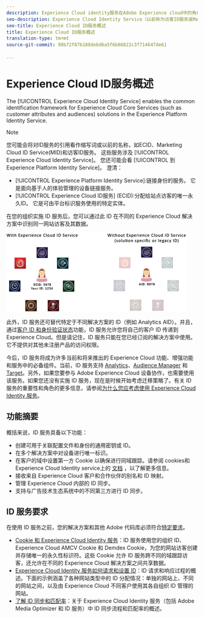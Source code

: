```yaml
---
description: Experience Cloud identity服务在Adobe Experience cloud中的角色。
seo-description: Experience Cloud Identity Service（以前称为访客ID服务或Marketing Cloud ID服务）支持Experience Cloud服务的通用标识框架，如客户属性和受众。
seo-title: Experience Cloud ID服务概述
title: Experience Cloud ID服务概述
translation-type: tm+mt
source-git-commit: 98b72f87b188debd6a5f6b86822c3f714647de61

---
```



# Experience Cloud ID服务概述

The [!UICONTROL Experience Cloud Identity Service] enables the common identification framework for Experience Cloud Core Services (such as customer attributes and audiences) solutions in the Experience Platform Identity Service.

>[!NOTE]
>
> 您可能会将对ID服务的引用看作缩写词或以前的名称，如ECID、Marketing Cloud ID Service(MID)和访客ID服务。 这些服务涉及 [!UICONTROL Experience Cloud Identity Service]。 您还可能会看 [!UICONTROL 到Experience Platform Identity Service]。 澄清：

* [!UICONTROL Experience Platform Identity Service]:链接身份的服务。 它是面向基于人的体验管理的设备链接服务。
* [!UICONTROL Experience Cloud ID服务] (ECID):分配给站点访客的唯一永久ID。 它是可由平台标识服务使用的特定实体。

在您的组织实施 ID 服务后，您可以通过此 ID 在不同的 Experience Cloud 解决方案中识别同一网站访客及其数据。

![](assets/ecid-new.png)

此外，ID 服务还可替代特定于不同解决方案的 ID（例如 Analytics AID）。并且，通过[客户 ID 和身份验证状态](/help/reference/authenticated-state.md)功能，ID 服务允许您将自己的客户 ID 传递到 Experience Cloud。但是请记住，ID 服务只能在您已经订阅的解决方案中使用。它不提供对其他未注册产品的访问权限。

今后，ID 服务将成为许多当前和将来推出的 Experience Cloud 功能、增强功能和服务中的必备组件。当前，ID 服务支持 [Analytics](http://www.adobe.com/marketing-cloud/web-analytics.html)、[Audience Manager](http://www.adobe.com/marketing-cloud/data-management-platform.html) 和 [Target](http://www.adobe.com/marketing-cloud/testing-targeting.html)。另外，如果您要参与 Adobe Experience Cloud 设备协作，也需要使用该服务。如果您还没有实施 ID 服务，现在是时候开始考虑迁移策略了。有关 ID 服务的重要性和角色的更多信息，请参阅[为什么您应考虑使用 Experience Cloud Identity 服务](http://blogs.adobe.com/digitalmarketing/analytics/why-new-adobe-marketing-cloud-id-service-should-be-on-your-radar/)。

## 功能摘要

概括来说，ID 服务具备以下功能：

* 创建可用于关联配置文件和身份的通用密钥或 ID。
* 在多个解决方案中对设备进行唯一标识。
* 在客户的域中设置第一方 Cookie 以确保进行同域跟踪。请参阅 cookies和Experience Cloud Identity service上的 [文档](https://docs.adobe.com/content/help/en/id-service/using/intro/cookies.html) ，以了解更多信息。
* 接收来自 Experience Cloud 客户和合作伙伴的别名和 ID 映射。
* 管理 Experience Cloud 内部的 ID 同步。
* 支持与广告技术生态系统中的不同第三方进行 ID 同步。

## ID 服务要求

在使用 ID 服务之前，您的解决方案和其他 Adobe 代码库必须符合[特定要求](/help/reference/requirements.md)。

* [Cookie 和 Experience Cloud Identity 服务](cookies.md)：ID 服务使用您的组织 ID、Experience Cloud AMCV Cookie 和 Demdex Cookie，为您的网站访客创建并存储唯一的永久性标识符。这些 Cookie 允许 ID 服务跨不同的域跟踪访客，还允许在不同的 Experience Cloud 解决方案之间共享数据。
* [Experience Cloud Identity 服务如何请求和设置 ID](id-request.md)：ID 请求和响应过程的概述。下面的示例涵盖了各种网站类型中的 ID 分配情况：单独的网站上、不同的网站之间，以及由 Experience Cloud 不同客户使用其各自组织 ID 管理的网站。
* [了解 ID 同步和匹配率](match-rates.md)：关于 Experience Cloud Identity 服务（包括 Adobe Media Optimizer 和 ID 服务）中 ID 同步流程和匹配率的概述。
